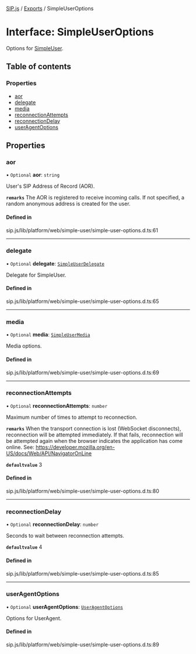 [SIP.js](../README.md) / [Exports](../modules.md) / SimpleUserOptions

# Interface: SimpleUserOptions

Options for [SimpleUser](../classes/SimpleUser.md).

## Table of contents

### Properties

- [aor](SimpleUserOptions.md#aor)
- [delegate](SimpleUserOptions.md#delegate)
- [media](SimpleUserOptions.md#media)
- [reconnectionAttempts](SimpleUserOptions.md#reconnectionattempts)
- [reconnectionDelay](SimpleUserOptions.md#reconnectiondelay)
- [userAgentOptions](SimpleUserOptions.md#useragentoptions)

## Properties

### aor

• `Optional` **aor**: `string`

User's SIP Address of Record (AOR).

**`remarks`**
The AOR is registered to receive incoming calls.
If not specified, a random anonymous address is created for the user.

#### Defined in

sip.js/lib/platform/web/simple-user/simple-user-options.d.ts:61

___

### delegate

• `Optional` **delegate**: [`SimpleUserDelegate`](SimpleUserDelegate.md)

Delegate for SimpleUser.

#### Defined in

sip.js/lib/platform/web/simple-user/simple-user-options.d.ts:65

___

### media

• `Optional` **media**: [`SimpleUserMedia`](SimpleUserMedia.md)

Media options.

#### Defined in

sip.js/lib/platform/web/simple-user/simple-user-options.d.ts:69

___

### reconnectionAttempts

• `Optional` **reconnectionAttempts**: `number`

Maximum number of times to attempt to reconnection.

**`remarks`**
When the transport connection is lost (WebSocket disconnects),
reconnection will be attempted immediately. If that fails,
reconnection will be attempted again when the browser indicates
the application has come online. See:
https://developer.mozilla.org/en-US/docs/Web/API/NavigatorOnLine

**`defaultvalue`** 3

#### Defined in

sip.js/lib/platform/web/simple-user/simple-user-options.d.ts:80

___

### reconnectionDelay

• `Optional` **reconnectionDelay**: `number`

Seconds to wait between reconnection attempts.

**`defaultvalue`** 4

#### Defined in

sip.js/lib/platform/web/simple-user/simple-user-options.d.ts:85

___

### userAgentOptions

• `Optional` **userAgentOptions**: [`UserAgentOptions`](UserAgentOptions.md)

Options for UserAgent.

#### Defined in

sip.js/lib/platform/web/simple-user/simple-user-options.d.ts:89
